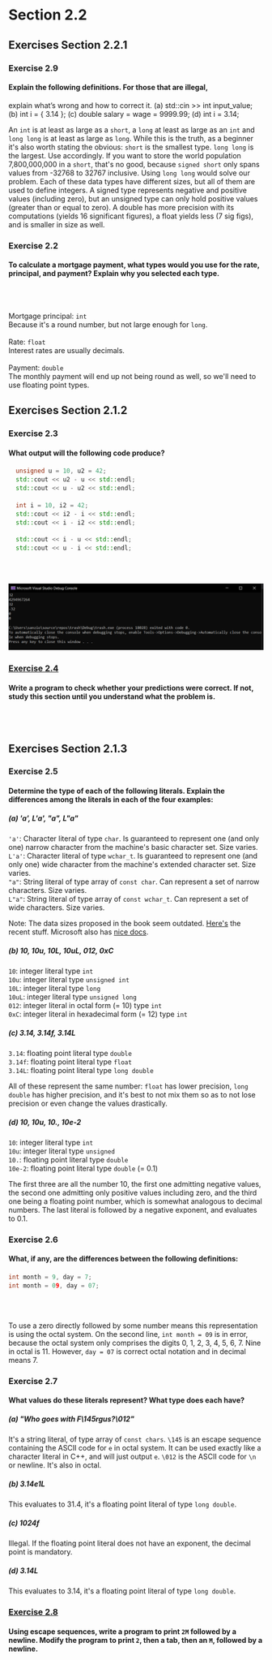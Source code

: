 # Section 2.2
## Exercises Section 2.2.1
### Exercise 2.9
#### Explain the following definitions. For those that are illegal,
explain what’s wrong and how to correct it.
(a) std::cin >> int input_value;
(b) int i = { 3.14 };
(c) double salary = wage = 9999.99;
(d) int i = 3.14;

An `int` is at least as large as a `short`, a `long` at least as large as an `int` and
`long long` is at least as large as `long`. While this is the truth, as a beginner it's also worth stating the obvious:
`short` is the smallest type. `long long` is the largest. Use accordingly. If you want to store the world population 7,800,000,000 in a `short`, that's no good,
because `signed short` only spans values from -32768 to 32767 inclusive. Using `long long` would solve our problem. Each of these data types have different sizes, 
but all of them are used to define integers. A signed type represents negative and positive values (including zero), 
but an unsigned type can only hold positive values (greater than or equal to zero). A double has more precision with its computations (yields 16 significant figures), 
a float yields less (7 sig figs), and is smaller in size as well.

### Exercise 2.2
#### To calculate a mortgage payment, what types would you use for the rate, principal, and payment? Explain why you selected each type.
<br/>
<br/>

Mortgage principal: `int` <br/> 
Because it's a round number, but not large enough for `long`. <br/>
<br/>
Rate: `float` <br/>
Interest rates are usually decimals. <br/>
<br/>
Payment: `double` <br/>
The monthly payment will end up not being round as well, so we'll need to use floating point types.

## Exercises Section 2.1.2
### Exercise 2.3
#### What output will the following code produce?
```c++
  unsigned u = 10, u2 = 42;
  std::cout << u2 - u << std::endl;
  std::cout << u - u2 << std::endl;
  
  int i = 10, i2 = 42;
  std::cout << i2 - i << std::endl;
  std::cout << i - i2 << std::endl;
  
  std::cout << i - u << std::endl;
  std::cout << u - i << std::endl;
```
<br/>
<br/>

![ex2.3](/assets/ch2/ex2.3.png)

### [Exercise 2.4](/Chapter%202/Section%202.1/ex2.4.cpp) 
#### Write a program to check whether your predictions were correct. If not, study this section until you understand what the problem is.
<br/>
<br/>

## Exercises Section 2.1.3
### Exercise 2.5
#### Determine the type of each of the following literals. Explain the differences among the literals in each of the four examples:
##### (a) 'a', L'a', "a", L"a"
`'a'`: Character literal of type `char`. Is guaranteed to represent one (and only one) narrow character from the machine's basic character set. Size varies. <br/>
`L'a'`: Character literal of type `wchar_t`. Is guaranteed to represent one (and only one) wide character from the machine's extended character set. Size varies. <br/>
`"a"`: String literal of type array of `const char`. Can represent a set of narrow characters. Size varies. <br/>
`L"a"`: String literal of type array of `const wchar_t`. Can represent a set of wide characters. Size varies. <br/>

Note: The data sizes proposed in the book seem outdated. [Here's](https://en.cppreference.com/w/cpp/language/types) the recent stuff. 
Microsoft also has [nice docs](https://docs.microsoft.com/en-us/cpp/cpp/fundamental-types-cpp?view=msvc-160).

##### (b) 10, 10u, 10L, 10uL, 012, 0xC
`10`: integer literal type `int` <br/>
`10u`: integer literal type `unsigned int` <br/>
`10L`: integer literal type `long` <br/>
`10uL`: integer literal type `unsigned long` <br/>
`012`: integer literal in octal form (= 10) type `int` <br/>
`0xC`: integer literal in hexadecimal form (= 12) type `int` <br/>

##### (c) 3.14, 3.14f, 3.14L
`3.14`: floating point literal type `double` <br/>
`3.14f`: floating point literal type `float` <br/>
`3.14L`: floating point literal type `long double` <br/>

All of these represent the same number: `float` has lower precision, `long double` has higher precision, and it's best to not mix them
so as to not lose precision or even change the values drastically.

##### (d) 10, 10u, 10., 10e-2
`10`: integer literal type `int` <br/>
`10u`: integer literal type `unsigned` <br/>
`10.`: floating point literal type `double` <br/>
`10e-2`: floating point literal type `double` (= 0.1) <br/>
	
The first three are all the number 10, the first one admitting negative values,
the second one admitting only positive values including zero, and the third one being a 
floating point number, which is somewhat analogous to decimal numbers. The last literal
is followed by a negative exponent, and evaluates to 0.1.

### Exercise 2.6
#### What, if any, are the differences between the following definitions:
```c++
int month = 9, day = 7;
int month = 09, day = 07;
```
<br/>
<br/>

To use a zero directly followed by some number means this representation is using the octal system. On the second line, `int month = 09` is in error, because
the octal system only comprises the digits 0, 1, 2, 3, 4, 5, 6, 7. Nine in octal is 11. However, `day = 07` is correct octal notation and in decimal means 7.

### Exercise 2.7
#### What values do these literals represent? What type does each have?
##### (a) "Who goes with F\145rgus?\012"
It's a string literal, of type array of `const chars`. 
`\145` is an escape sequence containing the ASCII code for `e` in octal system. 
It can be used exactly like a character literal in C++, and will just output `e`. `\012`
is the ASCII code for `\n` or newline. It's also in octal. <br/>

##### (b) 3.14e1L
This evaluates to 31.4, it's a floating point literal of type `long double`. <br/>

##### (c) 1024f
Illegal. If the floating point literal does not have an exponent, the decimal point is mandatory. <br/>

##### (d) 3.14L
This evaluates to 3.14, it's a floating point literal of type `long double`. <br/>

### [Exercise 2.8](/Chapter%202/Section%202.1/ex2.8.cpp)
#### Using escape sequences, write a program to print `2M` followed by a newline. Modify the program to print `2`, then a tab, then an `M`, followed by a newline.
<br/>
<br/>
